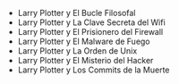 - Larry Plotter y El Bucle Filosofal 
- Larry Plotter y La Clave Secreta del Wifi 
- Larry Plotter y El Prisionero del Firewall 
- Larry Plotter y El Malware de Fuego 
- Larry Plotter y La Orden de Unix 
- Larry Plotter y El Misterio del Hacker 
- Larry Plotter y Los Commits de la Muerte 

